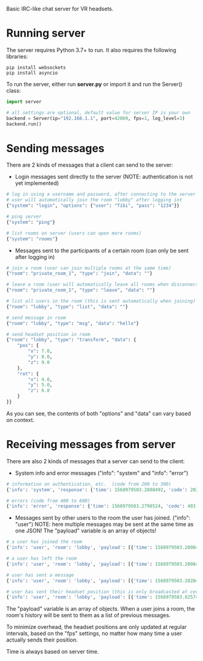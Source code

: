 Basic IRC-like chat server for VR headsets. 

# Running server
The server requires Python 3.7+ to run. It also requires the following libraries:

```pythom
pip install websockets
pip install asyncio
```

To run the server, either run **server.py** or import it and run the Server() class:
```python
import server

# all settings are optional, default value for server IP is your own 
backend = Server(ip="192.168.1.1", port=42069, fps=1, log_level=3)
backend.run()
```

# Sending messages
There are 2 kinds of messages that a client can send to the server:
* Login messages sent directly to the server (NOTE: authentication is not yet implemented)
```python
# log in using a username and password, after connecting to the server
# user will automatically join the room "lobby" after logging int
{"system": "login", "options": {"user": "Tibi", "pass": "1234"}}

# ping server
{"system": "ping"}

# list rooms on server (users can open more rooms)
{"system": "rooms"}
```          
            
* Messages sent to the participants of a certain room (can only be sent after logging in)
```python
# join a room (user can join multiple rooms at the same time)
{"room": "private_room_1", "type": "join", "data": ""}

# leave a room (user will automatically leave all rooms when disconnected)
{"room": "private_room_1", "type": "leave", "data": ""}

# list all users in the room (this is sent automatically when joining)
{"room": "lobby", "type": "list", "data": ""}

# send message in room
{"room": "lobby", "type": "msg", "data": "hello"}

# send headset position in room
{"room": "lobby", "type": "transform", "data": {
    "pos": {
        "x": 7.0,
        "y": 8.0,
        "z": 9.0
    },
    "rot": {
        "x": 4.0,
        "y": 5.0,
        "z": 6.0
    }
}}
```

As you can see, the contents of both "options" and "data" can vary based on context.

# Receiving messages from server
There are also 2 kinds of messages that a server can send to the client:
* System info and error messages ("info": "system" and "info": "error")
``` python
# information on authentication, etc.  (code from 200 to 300)
{'info': 'system', 'response': {'time': 1568979503.2808492, 'code': 202, 'msg': 'Access granted.', 'detail': {}}}

# errors (code from 400 to 600)
{'info': 'error', 'response': {'time': 1568979503.2798524, 'code': 403, 'msg': 'Access denied.', 'detail': {}}}
```

* Messages sent by other users to the room the user has joined. ("info": "user") 
NOTE: here multiple messages may be sent at the same time as one JSON! The "payload" variable is an array of objects!
``` python
# a user has joined the room
{'info': 'user', 'room': 'lobby', 'payload': [{'time': 1568979503.2808492, 'user': 'Tibi', 'type': 'join', 'data': ''}]}

# a user has left the room
{'info': 'user', 'room': 'lobby', 'payload': [{'time': 1568979503.2808492, 'user': 'Tibi', 'type': 'leave', 'data': ''}]}

# user has sent a message 
{'info': 'user', 'room': 'lobby', 'payload': [{'time': 1568979503.2828438, 'user': 'Tibi', 'type': 'msg', 'data': 'hello'}]}

# user has sent their headset position (this is only broadcasted at certain intervals, based on "fps")
{'info': 'user', 'room': 'lobby', 'payload': [{'time': 1568979503.8257432, 'user': 'Tibi', 'type': 'transform', 'data': {'pos': {'x': 0.0, 'y': 0.0, 'z': 0.0}, 'rot': {'x': 0.0, 'y': 0.0, 'z': 0.0}}}]}

```

The "payload" variable is an array of objects. When a user joins a room, the room's history will be sent to them as a list of previous messages. 

To minimize overhead, the headset positions are only updated at regular intervals, based on the "fps" settings, no matter how many time a user actually sends their position.

Time is always based on server time.  